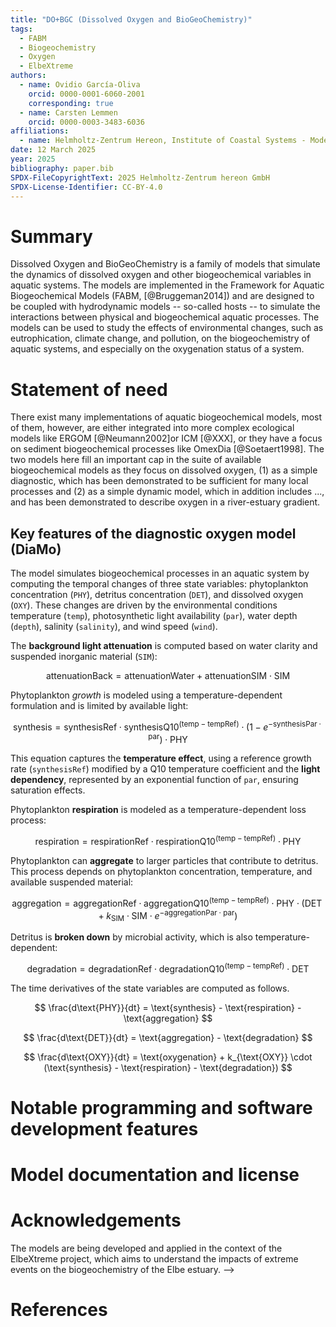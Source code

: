 ```yaml
---
title: "DO+BGC (Dissolved Oxygen and BioGeoChemistry)"
tags:
  - FABM
  - Biogeochemistry
  - Oxygen
  - ElbeXtreme
authors:
  - name: Ovidio García-Oliva
    orcid: 0000-0001-6060-2001
    corresponding: true
  - name: Carsten Lemmen
    orcid: 0000-0003-3483-6036
affiliations:
  - name: Helmholtz-Zentrum Hereon, Institute of Coastal Systems - Modeling and Analysis, Germany, carsten.lemmen@hereon.de
date: 12 March 2025
year: 2025
bibliography: paper.bib
SPDX-FileCopyrightText: 2025 Helmholtz-Zentrum hereon GmbH
SPDX-License-Identifier: CC-BY-4.0
---
```


# Summary

Dissolved Oxygen and BioGeoChemistry is a family of models that simulate the dynamics of dissolved oxygen and other biogeochemical variables in aquatic systems. The models are implemented in the Framework for Aquatic Biogeochemical Models (FABM, [@Bruggeman2014]) and are designed to be coupled with hydrodynamic models -- so-called hosts -- to simulate the interactions between physical and biogeochemical aquatic processes. The models can be used to study the effects of environmental changes, such as eutrophication, climate change, and pollution, on the biogeochemistry of aquatic systems, and especially on the oxygenation status of a system.

<!-- 2 paragraph summary -->

# Statement of need

There exist many implementations of aquatic biogeochemical models, most of them, however, are either integrated into more complex ecological models like ERGOM [@Neumann2002]or ICM [@XXX], or they have a focus on sediment biogeochemical processes like OmexDia [@Soetaert1998].  The two models here fill an important cap in the suite of available biogeochemical models as they focus on dissolved oxygen, (1) as a simple diagnostic, which has been demonstrated to be sufficient for many local processes and (2) as a simple dynamic model, which in addition includes ..., and has been demonstrated to describe oxygen in a river-estuary gradient.


## Key features of the diagnostic oxygen model (DiaMo)

The model simulates biogeochemical processes in an aquatic system by computing the temporal changes of three state variables: phytoplankton concentration (`PHY`), detritus concentration (`DET`), and dissolved oxygen (`OXY`). These changes are driven by the environmental conditions temperature (`temp`), photosynthetic light availability (`par`), water depth (`depth`), salinity (`salinity`), and wind speed (`wind`).

The **background light attenuation** is computed based on water clarity and suspended inorganic material (`SIM`): 

$$
\text{attenuationBack} = \text{attenuationWater} + \text{attenuationSIM} \cdot \text{SIM}
$$ 

Phytoplankton *growth* is modeled using a temperature-dependent formulation and is limited by available light:

$$
\text{synthesis} = \text{synthesisRef} \cdot \text{synthesisQ10}^{(\text{temp} - \text{tempRef})} \cdot \left(1 - e^{-\text{synthesisPar} \cdot \text{par}}\right) \cdot \text{PHY}
$$

This equation captures the **temperature effect**, using a reference growth rate (`synthesisRef`) modified by a Q10 temperature coefficient and the **light dependency**, represented by an exponential function of `par`, ensuring saturation effects.

Phytoplankton **respiration** is modeled as a temperature-dependent loss process:

$$
\text{respiration} = \text{respirationRef} \cdot \text{respirationQ10}^{(\text{temp} - \text{tempRef})} \cdot \text{PHY}
$$

Phytoplankton can **aggregate** to larger particles that contribute to detritus. This process depends on phytoplankton concentration, temperature, and available suspended material:

$$
\text{aggregation} = \text{aggregationRef} \cdot \text{aggregationQ10}^{(\text{temp} - \text{tempRef})} \cdot \text{PHY} \cdot \left(\text{DET} + k_{\text{SIM}} \cdot \text{SIM} \cdot e^{-\text{aggregationPar} \cdot \text{par}}\right)
$$

Detritus is **broken down** by microbial activity, which is also temperature-dependent:

$$
\text{degradation} = \text{degradationRef} \cdot \text{degradationQ10}^{(\text{temp} - \text{tempRef})} \cdot \text{DET}
$$

The time derivatives of the state variables are computed as follows.

$$
\frac{d\text{PHY}}{dt} = \text{synthesis} - \text{respiration} - \text{aggregation}
$$

$$
\frac{d\text{DET}}{dt} = \text{aggregation} - \text{degradation}
$$

$$
\frac{d\text{OXY}}{dt} = \text{oxygenation} + k_{\text{OXY}} \cdot (\text{synthesis} - \text{respiration} - \text{degradation})
$$


# Notable programming and software development features


# Model documentation and license 

# Acknowledgements

The models are being developed and applied in the context of the ElbeXtreme project, which aims to understand the impacts of extreme events on the biogeochemistry of the Elbe estuary. -->

<!--We acknowledge contributions from W. Nikolaus Probst, Marie Ryan, Jieun Seo, Verena Mühlberger and Kai W. Wirtz for providing feedback, data, fruitful discussions and for contributing to the ODD document. We thank all members of the MuSSeL consortium making this software relevant in a research context. The development of the model was made possible by the grants 03F0862A, 03F0862C, 03F0862D, 03F0862E "Multiple Stressors on North Sea Life" (MuSSeL) within the 3rd Küstenforschung Nord-Ostsee (KüNO) call of the Forschung für Nachhaltigkeit program of the Germany Bundesministerium für Bildung und Forschung (BMBF). We are grateful for the open source community that facilitated this research, amongst them the developers of and contributors to NetLogo, Python, R, pandoc, and LaTeX. -->

# References